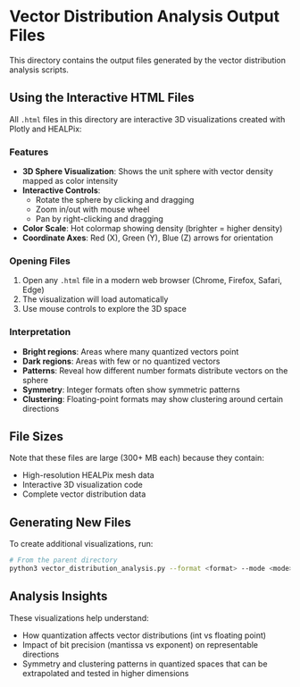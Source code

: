 # Vector Distribution Analysis Output Files

This directory contains the output files generated by the vector distribution analysis scripts.

## Using the Interactive HTML Files

All `.html` files in this directory are interactive 3D visualizations created with Plotly and HEALPix:

### Features
- **3D Sphere Visualization**: Shows the unit sphere with vector density mapped as color intensity
- **Interactive Controls**: 
  - Rotate the sphere by clicking and dragging
  - Zoom in/out with mouse wheel
  - Pan by right-clicking and dragging
- **Color Scale**: Hot colormap showing density (brighter = higher density)
- **Coordinate Axes**: Red (X), Green (Y), Blue (Z) arrows for orientation

### Opening Files
1. Open any `.html` file in a modern web browser (Chrome, Firefox, Safari, Edge)
2. The visualization will load automatically
3. Use mouse controls to explore the 3D space

### Interpretation
- **Bright regions**: Areas where many quantized vectors point
- **Dark regions**: Areas with few or no quantized vectors
- **Patterns**: Reveal how different number formats distribute vectors on the sphere
- **Symmetry**: Integer formats often show symmetric patterns
- **Clustering**: Floating-point formats may show clustering around certain directions

## File Sizes

Note that these files are large (300+ MB each) because they contain:
- High-resolution HEALPix mesh data
- Interactive 3D visualization code
- Complete vector distribution data

## Generating New Files

To create additional visualizations, run:
```sh
# From the parent directory
python3 vector_distribution_analysis.py --format <format> --mode <mode> --healpix --nside <resolution> --out3d images/<filename>.html
```

## Analysis Insights

These visualizations help understand:
- How quantization affects vector distributions (int vs floating point)
- Impact of bit precision (mantissa vs exponent) on representable directions
- Symmetry and clustering patterns in quantized spaces that can be extrapolated and tested in higher dimensions
